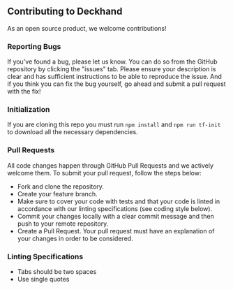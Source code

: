 ## Contributing to Deckhand

As an open source product, we welcome contributions!

### Reporting Bugs

If you've found a bug, please let us know. You can do so from the GitHub repository by clicking the "issues" tab. Please ensure your description is clear and has sufficient instructions to be able to reproduce the issue. And if you think you can fix the bug yourself, go ahead and submit a pull request with the fix!

### Initialization

If you are cloning this repo you must run ```npm install``` and ```npm run tf-init``` to download all the necessary dependencies. 

### Pull Requests

All code changes happen through GitHub Pull Requests and we actively welcome them. To submit your pull request, follow the steps below:

- Fork and clone the repository.
- Create your feature branch.
- Make sure to cover your code with tests and that your code is linted in accordance with our linting specifications (see coding style below).
- Commit your changes locally with a clear commit message and then push to your remote repository.
- Create a Pull Request. Your pull request must have an explanation of your changes in order to be considered.

### Linting Specifications

- Tabs should be two spaces
- Use single quotes
